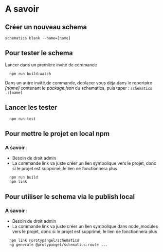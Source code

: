 # A savoir

## Créer un nouveau schema
`schematics blank --name=[name]`

## Pour tester le schema
Lancer dans un première invité de commande
```shell
  npm run build:watch
```

Dans un autre invité de commande, deplacer vous déja dans le repertoire _[name]_ contenant le _package.json_ du schematics, puis taper : `schematics .:[name]`

## Lancer les tester
```shell
  npm run test
```

## Pour mettre le projet en local npm
### A savoir :
- Besoin de droit admin
- La commande link va juste créer un lien symbolique vers le projet, donc si le projet est supprimé, le lien ne fonctionnera plus
```shell
  npm run build
  npm link
```

## Pour utiliser le schema via le publish local
### A savoir :
- Besoin de droit admin
- La commande link va juste créer un lien symbolique dans node_modules vers le projet, donc si le projet est supprimé, le lien ne fonctionnera plus
```shell
  npm link @protypangel/schematics
  ng generate @protypangel/schematics:route ...
```
